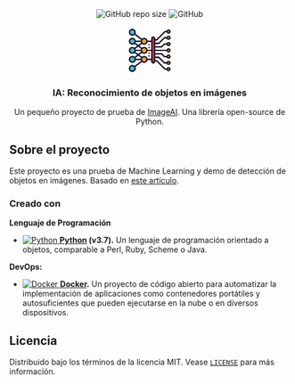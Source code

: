 <div id="top"></div>

<!-- PROJECT SHIELDS -->
<div align="center">
  <img alt="GitHub repo size" src="https://img.shields.io/github/repo-size/Ex99/image-ai-demo?style=for-the-badge">
  <img alt="GitHub" src="https://img.shields.io/github/license/Ex99/image-ai-demo?style=for-the-badge">
</div>

<!-- PROJECT LOGO -->
<br />
<div align="center">
  <a href="https://github.com/Ex99/image-ai-demo">
    <img src="img/logo.png" alt="Logo" width="80" height="80">
  </a>

  <h3 align="center">IA: Reconocimiento de objetos en imágenes</h3>

  <p align="center">
    Un pequeño proyecto de prueba de <a href="https://github.com/OlafenwaMoses/ImageAI" target="_blank">ImageAI</a>. Una librería open-source de Python.
  </p>
</div>

<!-- ABOUT THE PROJECT -->
## Sobre el proyecto

Este proyecto es una prueba de Machine Learning y demo de detección de objetos en imágenes. Basado en [este artículo](https://towardsdatascience.com/object-detection-with-10-lines-of-code-d6cb4d86f606).

### Creado con

**Lenguaje de Programación**

<ul>
  <li>
    <a href="https://python.org/"><img src="https://github.com/get-icon/geticon/raw/master/icons/python.svg" alt="Python" width="20px" height="20px"> <b>Python</a> (v3.7).</b> Un lenguaje de programación orientado a objetos, comparable a Perl, Ruby, Scheme o Java.
  </li>
</ul>

**DevOps:**

<ul>
  <li>
    <a href="https://docker.com/"><img src="https://github.com/get-icon/geticon/raw/master/icons/docker-icon.svg" alt="Docker" width="20px" height="20px"> <b>Docker</a>.</b> Un proyecto de código abierto para automatizar la implementación de aplicaciones como contenedores portátiles y autosuficientes que pueden ejecutarse en la nube o en diversos dispositivos.
  </li>
</ul>

<!-- LICENSE -->
## Licencia

Distribuido bajo los términos de la licencia MIT. Vease [`LICENSE`](LICENSE) para más información.
